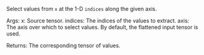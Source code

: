Select values from `x` at the 1-D `indices` along the given axis.

Args:
    x: Source tensor.
    indices: The indices of the values to extract.
    axis: The axis over which to select values. By default, the flattened
        input tensor is used.

Returns:
    The corresponding tensor of values.
